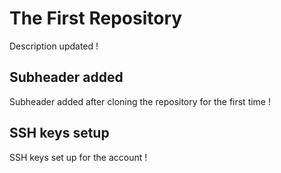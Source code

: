 # The First Repository

Description updated !

## Subheader added

Subheader added after cloning the repository for the first time !

## SSH keys setup

SSH keys set up for the account !
